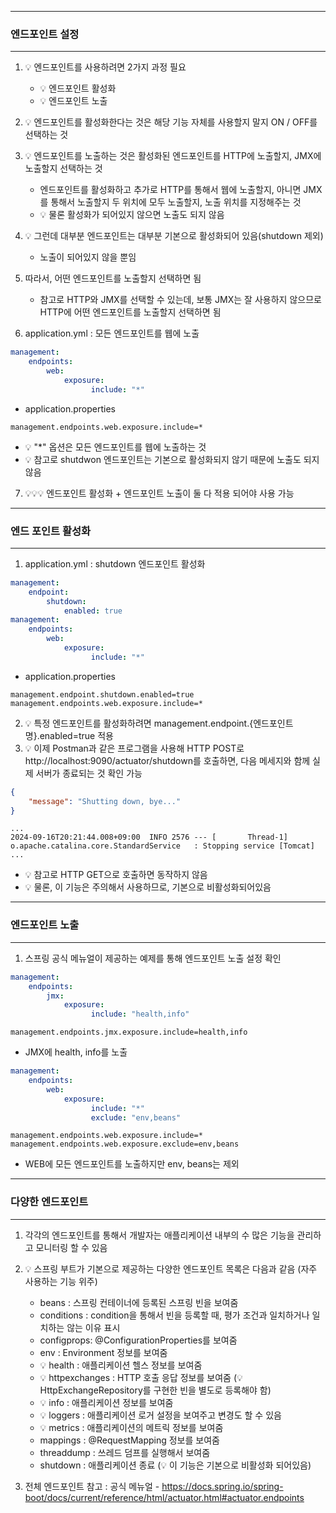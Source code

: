 -----
### 엔드포인트 설정
-----
1. 💡 엔드포인트를 사용하려면 2가지 과정 필요
   - 💡 엔드포인트 활성화
   - 💡 엔드포인트 노출

2. 💡 엔드포인트를 활성화한다는 것은 해당 기능 자체를 사용할지 말지 ON / OFF를 선택하는 것
3. 💡 엔드포인트를 노출하는 것은 활성화된 엔드포인트를 HTTP에 노출할지, JMX에 노출할지 선택하는 것
   - 엔드포인트를 활성화하고 추가로 HTTP를 통해서 웹에 노출할지, 아니면 JMX를 통해서 노출할지 두 위치에 모두 노출할지, 노출 위치를 지정해주는 것
   - 💡 물론 활성화가 되어있지 않으면 노출도 되지 않음
4. 💡 그런데 대부분 엔드포인트는 대부분 기본으로 활성화되어 있음(shutdown 제외)
   - 노출이 되어있지 않을 뿐임

5. 따라서, 어떤 엔드포인트를 노출할지 선택하면 됨
   - 참고로 HTTP와 JMX를 선택할 수 있는데, 보통 JMX는 잘 사용하지 않으므로 HTTP에 어떤 엔드포인트를 노출할지 선택하면 됨

6. application.yml : 모든 엔드포인트를 웹에 노출
```yml
management:
    endpoints:
        web:
            exposure:
                  include: "*"
```
  - application.properties
```properties
management.endpoints.web.exposure.include=*
```
  - 💡 "*" 옵션은 모든 엔드포인트를 웹에 노출하는 것
  - 💡 참고로 shutdwon 엔드포인트는 기본으로 활성화되지 않기 때문에 노출도 되지 않음

7. 💡💡💡 엔드포인트 활성화 + 엔드포인트 노출이 둘 다 적용 되어야 사용 가능

-----
### 엔드 포인트 활성화
-----
1. application.yml : shutdown 엔드포인트 활성화
```yml
management:
    endpoint:
        shutdown:
            enabled: true
management:
    endpoints:
        web:
            exposure:
                  include: "*"
```
  - application.properties
```properties
management.endpoint.shutdown.enabled=true
management.endpoints.web.exposure.include=*
```

2. 💡 특정 엔드포인트를 활성화하려면 management.endpoint.{엔드포인트명}.enabled=true 적용
3. 💡 이제 Postman과 같은 프로그램을 사용해 HTTP POST로 http://localhost:9090/actuator/shutdown를 호출하면, 다음 메세지와 함께 실제 서버가 종료되는 것 확인 가능
```json
{
    "message": "Shutting down, bye..."
}
```
```
...
2024-09-16T20:21:44.008+09:00  INFO 2576 --- [       Thread-1] o.apache.catalina.core.StandardService   : Stopping service [Tomcat]
...
```
  - 💡 참고로 HTTP GET으로 호출하면 동작하지 않음
  - 💡 물론, 이 기능은 주의해서 사용하므로, 기본으로 비활성화되어있음

-----
### 엔드포인트 노출
-----
1. 스프링 공식 메뉴얼이 제공하는 예제를 통해 엔드포인트 노출 설정 확인
```yml
management:
    endpoints:
        jmx:
            exposure:
                  include: "health,info"
```
```properties
management.endpoints.jmx.exposure.include=health,info
```
  - JMX에 health, info를 노출

```yml
management:
    endpoints:
        web:
            exposure:
                  include: "*"
                  exclude: "env,beans"
```
```properties
management.endpoints.web.exposure.include=*
management.endpoints.web.exposure.exclude=env,beans
```
  - WEB에 모든 엔드포인트를 노출하지만 env, beans는 제외

-----
### 다양한 엔드포인트
-----
1. 각각의 엔드포인트를 통해서 개발자는 애플리케이션 내부의 수 많은 기능을 관리하고 모니터링 할 수 있음
2. 💡 스프링 부트가 기본으로 제공하는 다양한 엔드포인트 목록은 다음과 같음 (자주 사용하는 기능 위주)
   - beans : 스프링 컨테이너에 등록된 스프링 빈을 보여줌
   - conditions : condition을 통해서 빈을 등록할 때, 평가 조건과 일치하거나 일치하는 않는 이유 표시
   - configprops: @ConfigurationProperties를 보여줌
   - env : Environment 정보를 보여줌
   - 💡 health : 애플리케이션 헬스 정보를 보여줌
   - 💡 httpexchanges : HTTP 호출 응답 정보를 보여줌 (💡 HttpExchangeRepository를 구현한 빈을 별도로 등록해야 함)
   - 💡 info : 애플리케이션 정보를 보여줌
   - 💡 loggers : 애플리케이션 로거 설정을 보여주고 변경도 할 수 있음
   - 💡 metrics : 애플리케이션의 메트릭 정보를 보여줌
   - mappings : @RequestMapping 정보를 보여줌
   - threaddump : 쓰레드 덤프를 실행해서 보여줌
   - shutdown : 애플리케이션 종료 (💡 이 기능은 기본으로 비활성화 되어있음)

3. 전체 엔드포인트 참고 : 공식 메뉴얼 - https://docs.spring.io/spring-boot/docs/current/reference/html/actuator.html#actuator.endpoints
